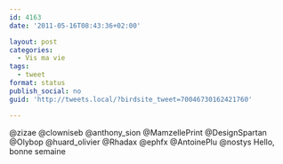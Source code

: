```yaml
---
id: 4163
date: '2011-05-16T08:43:36+02:00'

layout: post
categories:
  - Vis ma vie
tags:
  - tweet
format: status
publish_social: no
guid: 'http://tweets.local/?birdsite_tweet=70046730162421760'

---
```


@zizae @clowniseb @anthony\_sion @MamzellePrint @DesignSpartan @Olybop @huard\_olivier @Rhadax @ephfx @AntoinePlu @nostys Hello, bonne semaine
